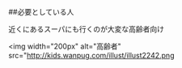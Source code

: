 ##必要としている人

近くにあるスーパにも行くのが大変な高齢者向け

<img width="200px" alt="高齢者" src="http://kids.wanpug.com/illust/illust2242.png
